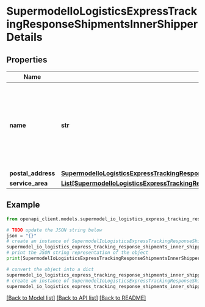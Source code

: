 # SupermodelIoLogisticsExpressTrackingResponseShipmentsInnerShipperDetails


## Properties

Name | Type | Description | Notes
------------ | ------------- | ------------- | -------------
**name** | **str** | Note: This field may be intentionally left empty in accordance with the General Data Protection Regulation (GDPR) requirements.                   | [optional] 
**postal_address** | [**SupermodelIoLogisticsExpressTrackingResponseShipmentsInnerShipperDetailsPostalAddress**](SupermodelIoLogisticsExpressTrackingResponseShipmentsInnerShipperDetailsPostalAddress.md) |  | [optional] 
**service_area** | [**List[SupermodelIoLogisticsExpressTrackingResponseShipmentsInnerShipperDetailsServiceAreaInner]**](SupermodelIoLogisticsExpressTrackingResponseShipmentsInnerShipperDetailsServiceAreaInner.md) |  | [optional] 

## Example

```python
from openapi_client.models.supermodel_io_logistics_express_tracking_response_shipments_inner_shipper_details import SupermodelIoLogisticsExpressTrackingResponseShipmentsInnerShipperDetails

# TODO update the JSON string below
json = "{}"
# create an instance of SupermodelIoLogisticsExpressTrackingResponseShipmentsInnerShipperDetails from a JSON string
supermodel_io_logistics_express_tracking_response_shipments_inner_shipper_details_instance = SupermodelIoLogisticsExpressTrackingResponseShipmentsInnerShipperDetails.from_json(json)
# print the JSON string representation of the object
print(SupermodelIoLogisticsExpressTrackingResponseShipmentsInnerShipperDetails.to_json())

# convert the object into a dict
supermodel_io_logistics_express_tracking_response_shipments_inner_shipper_details_dict = supermodel_io_logistics_express_tracking_response_shipments_inner_shipper_details_instance.to_dict()
# create an instance of SupermodelIoLogisticsExpressTrackingResponseShipmentsInnerShipperDetails from a dict
supermodel_io_logistics_express_tracking_response_shipments_inner_shipper_details_from_dict = SupermodelIoLogisticsExpressTrackingResponseShipmentsInnerShipperDetails.from_dict(supermodel_io_logistics_express_tracking_response_shipments_inner_shipper_details_dict)
```
[[Back to Model list]](../README.md#documentation-for-models) [[Back to API list]](../README.md#documentation-for-api-endpoints) [[Back to README]](../README.md)


